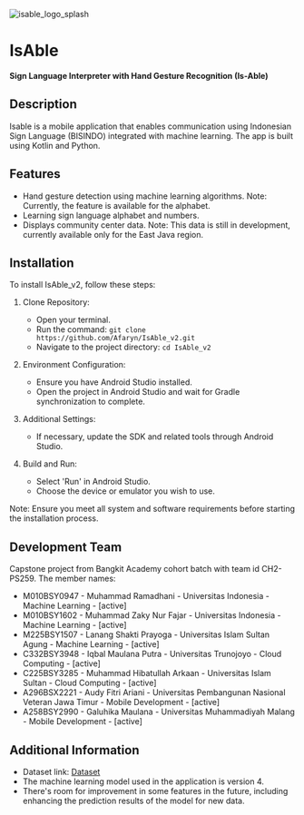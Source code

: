 ![isable_logo_splash](https://github.com/Afaryn/IsAble_v2/assets/125910139/73d3c64b-03cc-4222-8e5b-48146ae45fe5)

# IsAble
**Sign Language Interpreter with Hand Gesture Recognition (Is-Able)**

## Description

Isable is a mobile application that enables communication using Indonesian Sign Language (BISINDO) integrated with machine learning. The app is built using Kotlin and Python.

## Features
* Hand gesture detection using machine learning algorithms. Note: Currently, the feature is available for the alphabet.
* Learning sign language alphabet and numbers.
* Displays community center data. Note: This data is still in development, currently available only for the East Java region.

## Installation
To install IsAble_v2, follow these steps:

1. Clone Repository:
   * Open your terminal.
   * Run the command: `git clone https://github.com/Afaryn/IsAble_v2.git`
   * Navigate to the project directory: `cd IsAble_v2`

2. Environment Configuration:
   * Ensure you have Android Studio installed.
   * Open the project in Android Studio and wait for Gradle synchronization to complete.

3. Additional Settings:
   * If necessary, update the SDK and related tools through Android Studio.

4. Build and Run:
   * Select 'Run' in Android Studio.
   * Choose the device or emulator you wish to use.

Note: Ensure you meet all system and software requirements before starting the installation process.

## Development Team
Capstone project from Bangkit Academy cohort batch with team id CH2-PS259. The member names:
* M010BSY0947 - Muhammad Ramadhani - Universitas Indonesia - Machine Learning - [active]
* M010BSY1602 - Muhammad Zaky Nur Fajar - Universitas Indonesia - Machine Learning - [active]
* M225BSY1507 - Lanang Shakti Prayoga - Universitas Islam Sultan Agung - Machine Learning - [active]
* C332BSY3948 - Iqbal Maulana Putra - Universitas Trunojoyo - Cloud Computing - [active]
* C225BSY3285 - Muhammad Hibatullah Arkaan - Universitas Islam Sultan - Cloud Computing - [active]
* A296BSX2221 - Audy Fitri Ariani - Universitas Pembangunan Nasional Veteran Jawa Timur - Mobile Development - [active]
* A258BSY2990 - Galuhika Maulana - Universitas Muhammadiyah Malang - Mobile Development - [active]

## Additional Information
* Dataset link: [Dataset](https://drive.google.com/drive/folders/1IY2F1Uf3kZxDIhrsAXjaZ8M0AbSqOYLb?usp=drive_link)
* The machine learning model used in the application is version 4.
* There's room for improvement in some features in the future, including enhancing the prediction results of the model for new data.

